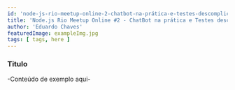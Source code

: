 ```yaml
---
id: 'node-js-rio-meetup-online-2-chatbot-na-prática-e-testes-descomplicados'
title: 'Node.js Rio Meetup Online #2 - ChatBot na prática e Testes descomplicados'
author: 'Eduardo Chaves'
featuredImage: exampleImg.jpg
tags: [ tags, here ]
---
```


### Titulo

-Conteúdo de exemplo aqui-
